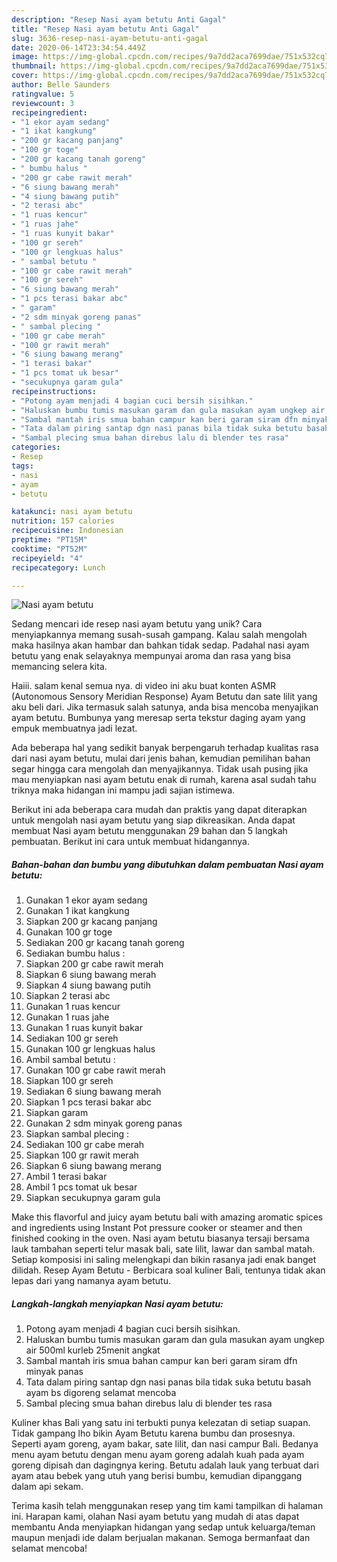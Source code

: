 ```yaml
---
description: "Resep Nasi ayam betutu Anti Gagal"
title: "Resep Nasi ayam betutu Anti Gagal"
slug: 3636-resep-nasi-ayam-betutu-anti-gagal
date: 2020-06-14T23:34:54.449Z
image: https://img-global.cpcdn.com/recipes/9a7dd2aca7699dae/751x532cq70/nasi-ayam-betutu-foto-resep-utama.jpg
thumbnail: https://img-global.cpcdn.com/recipes/9a7dd2aca7699dae/751x532cq70/nasi-ayam-betutu-foto-resep-utama.jpg
cover: https://img-global.cpcdn.com/recipes/9a7dd2aca7699dae/751x532cq70/nasi-ayam-betutu-foto-resep-utama.jpg
author: Belle Saunders
ratingvalue: 5
reviewcount: 3
recipeingredient:
- "1 ekor ayam sedang"
- "1 ikat kangkung"
- "200 gr kacang panjang"
- "100 gr toge"
- "200 gr kacang tanah goreng"
- " bumbu halus "
- "200 gr cabe rawit merah"
- "6 siung bawang merah"
- "4 siung bawang putih"
- "2 terasi abc"
- "1 ruas kencur"
- "1 ruas jahe"
- "1 ruas kunyit bakar"
- "100 gr sereh"
- "100 gr lengkuas halus"
- " sambal betutu "
- "100 gr cabe rawit merah"
- "100 gr sereh"
- "6 siung bawang merah"
- "1 pcs terasi bakar abc"
- " garam"
- "2 sdm minyak goreng panas"
- " sambal plecing "
- "100 gr cabe merah"
- "100 gr rawit merah"
- "6 siung bawang merang"
- "1 terasi bakar"
- "1 pcs tomat uk besar"
- "secukupnya garam gula"
recipeinstructions:
- "Potong ayam menjadi 4 bagian cuci bersih sisihkan."
- "Haluskan bumbu tumis masukan garam dan gula masukan ayam ungkep air 500ml kurleb 25menit angkat"
- "Sambal mantah iris smua bahan campur kan beri garam siram dfn minyak panas"
- "Tata dalam piring santap dgn nasi panas bila tidak suka betutu basah ayam bs digoreng selamat mencoba"
- "Sambal plecing smua bahan direbus lalu di blender tes rasa"
categories:
- Resep
tags:
- nasi
- ayam
- betutu

katakunci: nasi ayam betutu 
nutrition: 157 calories
recipecuisine: Indonesian
preptime: "PT15M"
cooktime: "PT52M"
recipeyield: "4"
recipecategory: Lunch

---
```



![Nasi ayam betutu](https://img-global.cpcdn.com/recipes/9a7dd2aca7699dae/751x532cq70/nasi-ayam-betutu-foto-resep-utama.jpg)

Sedang mencari ide resep nasi ayam betutu yang unik? Cara menyiapkannya memang susah-susah gampang. Kalau salah mengolah maka hasilnya akan hambar dan bahkan tidak sedap. Padahal nasi ayam betutu yang enak selayaknya mempunyai aroma dan rasa yang bisa memancing selera kita.

Haiii. salam kenal semua nya. di video ini aku buat konten ASMR (Autonomous Sensory Meridian Response) Ayam Betutu dan sate lilit yang aku beli dari. Jika termasuk salah satunya, anda bisa mencoba menyajikan ayam betutu. Bumbunya yang meresap serta tekstur daging ayam yang empuk membuatnya jadi lezat.

Ada beberapa hal yang sedikit banyak berpengaruh terhadap kualitas rasa dari nasi ayam betutu, mulai dari jenis bahan, kemudian pemilihan bahan segar hingga cara mengolah dan menyajikannya. Tidak usah pusing jika mau menyiapkan nasi ayam betutu enak di rumah, karena asal sudah tahu triknya maka hidangan ini mampu jadi sajian istimewa.


Berikut ini ada beberapa cara mudah dan praktis yang dapat diterapkan untuk mengolah nasi ayam betutu yang siap dikreasikan. Anda dapat membuat Nasi ayam betutu menggunakan 29 bahan dan 5 langkah pembuatan. Berikut ini cara untuk membuat hidangannya.

<!--inarticleads1-->

##### Bahan-bahan dan bumbu yang dibutuhkan dalam pembuatan Nasi ayam betutu:

1. Gunakan 1 ekor ayam sedang
1. Gunakan 1 ikat kangkung
1. Siapkan 200 gr kacang panjang
1. Gunakan 100 gr toge
1. Sediakan 200 gr kacang tanah goreng
1. Sediakan  bumbu halus :
1. Siapkan 200 gr cabe rawit merah
1. Siapkan 6 siung bawang merah
1. Siapkan 4 siung bawang putih
1. Siapkan 2 terasi abc
1. Gunakan 1 ruas kencur
1. Gunakan 1 ruas jahe
1. Gunakan 1 ruas kunyit bakar
1. Sediakan 100 gr sereh
1. Gunakan 100 gr lengkuas halus
1. Ambil  sambal betutu :
1. Gunakan 100 gr cabe rawit merah
1. Siapkan 100 gr sereh
1. Sediakan 6 siung bawang merah
1. Siapkan 1 pcs terasi bakar abc
1. Siapkan  garam
1. Gunakan 2 sdm minyak goreng panas
1. Siapkan  sambal plecing :
1. Sediakan 100 gr cabe merah
1. Siapkan 100 gr rawit merah
1. Siapkan 6 siung bawang merang
1. Ambil 1 terasi bakar
1. Ambil 1 pcs tomat uk besar
1. Siapkan secukupnya garam gula


Make this flavorful and juicy ayam betutu bali with amazing aromatic spices and ingredients using Instant Pot pressure cooker or steamer and then finished cooking in the oven. Nasi ayam betutu biasanya tersaji bersama lauk tambahan seperti telur masak bali, sate lilit, lawar dan sambal matah. Setiap komposisi ini saling melengkapi dan bikin rasanya jadi enak banget dilidah. Resep Ayam Betutu - Berbicara soal kuliner Bali, tentunya tidak akan lepas dari yang namanya ayam betutu. 

<!--inarticleads2-->

##### Langkah-langkah menyiapkan Nasi ayam betutu:

1. Potong ayam menjadi 4 bagian cuci bersih sisihkan.
1. Haluskan bumbu tumis masukan garam dan gula masukan ayam ungkep air 500ml kurleb 25menit angkat
1. Sambal mantah iris smua bahan campur kan beri garam siram dfn minyak panas
1. Tata dalam piring santap dgn nasi panas bila tidak suka betutu basah ayam bs digoreng selamat mencoba
1. Sambal plecing smua bahan direbus lalu di blender tes rasa


Kuliner khas Bali yang satu ini terbukti punya kelezatan di setiap suapan. Tidak gampang lho bikin Ayam Betutu karena bumbu dan prosesnya. Seperti ayam goreng, ayam bakar, sate lilit, dan nasi campur Bali. Bedanya menu ayam betutu dengan menu ayam goreng adalah kuah pada ayam goreng dipisah dan dagingnya kering. Betutu adalah lauk yang terbuat dari ayam atau bebek yang utuh yang berisi bumbu, kemudian dipanggang dalam api sekam. 

Terima kasih telah menggunakan resep yang tim kami tampilkan di halaman ini. Harapan kami, olahan Nasi ayam betutu yang mudah di atas dapat membantu Anda menyiapkan hidangan yang sedap untuk keluarga/teman maupun menjadi ide dalam berjualan makanan. Semoga bermanfaat dan selamat mencoba!
